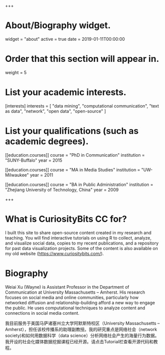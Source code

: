 +++
# About/Biography widget.
widget = "about"
active = true
date = 2019-01-11T00:00:00

# Order that this section will appear in.
weight = 5

# List your academic interests.
[interests]
  interests = [
    "data mining",
    "computational communication",
    "text as data",
    "network",
    "open data",
    "open-source"
  ]

# List your qualifications (such as academic degrees).
[[education.courses]]
  course = "PhD in Communication"
  institution = "SUNY-Buffalo"
  year = 2015

[[education.courses]]
  course = "MA in Media Studies"
  institution = "UW-Milwaukee"
  year = 2011

[[education.courses]]
  course = "BA in Public Administration"
  institution = "Zhejiang University of Technology, China"
  year = 2009
 
+++
# What is CuriosityBits CC for?

I built this site to share open-source content created in my research and teaching. You will find interactive tutorials on using R to collect, analyze, and visualize social data, copies to my recent publications, and a repository for past data visualization projects. Some of the content is also available on my old website (https://www.curiositybits.com/).

# Biography

Weiai Xu (Wayne) is Assistant Professor in the Department of Communication at University Massachusetts – Amherst. His research focuses on social media and online communities, particularly how networked diffusion and relationship-building afford a new way to engage the public. He uses computational techniques to analyze content and connections in social media content. 

我目前服务于美国马萨诸塞州立大学阿默斯特校区（University Massachusetts – Amherst），担任该校传播系的助理副教授。我的研究重点是网络社会（network society)和如何用数据科学（data science）分析网络社会产生的海量行为数据。我开设的社会化媒体数据挖掘课程已经开源。请点击Tutorial栏查看开源代码和教程。